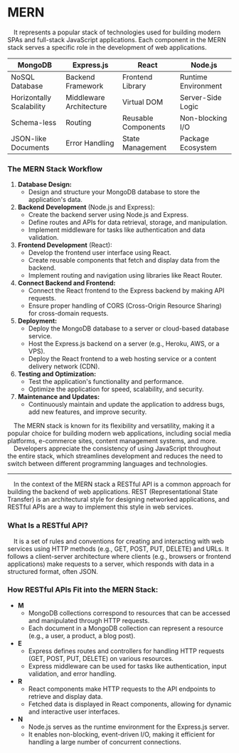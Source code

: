 # MERN

&emsp;It represents a popular stack of technologies used for building modern SPAs and full-stack JavaScript applications. 
Each component in the MERN stack serves a specific role in the development of web applications.

|         MongoDB          |       Express.js        |       React         |       Node.js       |
|--------------------------|-------------------------|---------------------|---------------------|
| NoSQL Database           | Backend Framework       | Frontend Library    | Runtime Environment |
| Horizontally Scalability | Middleware Architecture | Virtual DOM         | Server-Side Logic   |
| Schema-less              | Routing                 | Reusable Components | Non-blocking I/O    |
| JSON-like Documents      | Error Handling          | State Management    | Package Ecosystem   |

### The MERN Stack Workflow

1. **Database Design:**
   - Design and structure your MongoDB database to store the application's data.
2. **Backend Development** (Node.js and Express):
   - Create the backend server using Node.js and Express.
   - Define routes and APIs for data retrieval, storage, and manipulation.
   - Implement middleware for tasks like authentication and data validation.
3. **Frontend Development** (React):
   - Develop the frontend user interface using React.
   - Create reusable components that fetch and display data from the backend.
   - Implement routing and navigation using libraries like React Router.
4. **Connect Backend and Frontend:**
   - Connect the React frontend to the Express backend by making API requests.
   - Ensure proper handling of CORS (Cross-Origin Resource Sharing) for cross-domain requests.
5. **Deployment:**
   - Deploy the MongoDB database to a server or cloud-based database service.
   - Host the Express.js backend on a server (e.g., Heroku, AWS, or a VPS).
   - Deploy the React frontend to a web hosting service or a content delivery network (CDN).
6. **Testing and Optimization:**
   - Test the application's functionality and performance.
   - Optimize the application for speed, scalability, and security.
7. **Maintenance and Updates:**
   - Continuously maintain and update the application to address bugs, add new features, and improve security.

&emsp;The MERN stack is known for its flexibility and versatility, making it a popular choice for building modern web applications, including social media platforms, e-commerce sites, content management systems, and more.\
&emsp;Developers appreciate the consistency of using JavaScript throughout the entire stack, which streamlines development and reduces the need to switch between different programming languages and technologies.

- - -

&emsp;In the context of the MERN stack a RESTful API is a common approach for building the backend of web applications. REST (Representational State Transfer) is an architectural style for designing networked applications, and RESTful APIs are a way to implement this style in web services. 

### What Is a RESTful API?

&emsp;It is a set of rules and conventions for creating and interacting with web services using HTTP methods (e.g., GET, POST, PUT, DELETE) and URLs. It follows a client-server architecture where clients (e.g., browsers or frontend applications) make requests to a server, which responds with data in a structured format, often JSON.

### How RESTful APIs Fit into the MERN Stack:

+ **M**
  - MongoDB collections correspond to resources that can be accessed and manipulated through HTTP requests.
  - Each document in a MongoDB collection can represent a resource (e.g., a user, a product, a blog post).
+ **E**
  - Express defines routes and controllers for handling HTTP requests (GET, POST, PUT, DELETE) on various resources.
  - Express middleware can be used for tasks like authentication, input validation, and error handling.
+ **R**
  - React components make HTTP requests to the API endpoints to retrieve and display data.
  - Fetched data is displayed in React components, allowing for dynamic and interactive user interfaces.
+ **N**
  - Node.js serves as the runtime environment for the Express.js server.
  - It enables non-blocking, event-driven I/O, making it efficient for handling a large number of concurrent connections.













